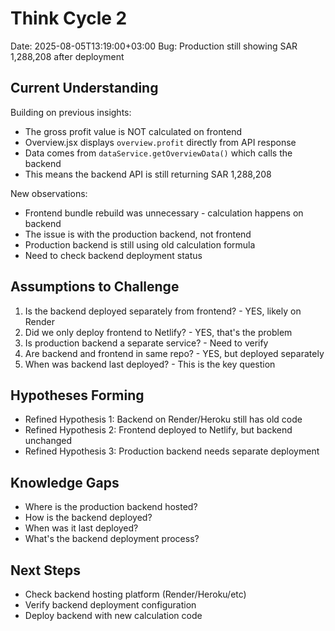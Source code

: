 # Think Cycle 2
Date: 2025-08-05T13:19:00+03:00
Bug: Production still showing SAR 1,288,208 after deployment

## Current Understanding
Building on previous insights:
- The gross profit value is NOT calculated on frontend
- Overview.jsx displays `overview.profit` directly from API response
- Data comes from `dataService.getOverviewData()` which calls the backend
- This means the backend API is still returning SAR 1,288,208

New observations:
- Frontend bundle rebuild was unnecessary - calculation happens on backend
- The issue is with the production backend, not frontend
- Production backend is still using old calculation formula
- Need to check backend deployment status

## Assumptions to Challenge
1. Is the backend deployed separately from frontend? - YES, likely on Render
2. Did we only deploy frontend to Netlify? - YES, that's the problem
3. Is production backend a separate service? - Need to verify
4. Are backend and frontend in same repo? - YES, but deployed separately
5. When was backend last deployed? - This is the key question

## Hypotheses Forming
- Refined Hypothesis 1: Backend on Render/Heroku still has old code
- Refined Hypothesis 2: Frontend deployed to Netlify, but backend unchanged
- Refined Hypothesis 3: Production backend needs separate deployment

## Knowledge Gaps
- Where is the production backend hosted?
- How is the backend deployed?
- When was it last deployed?
- What's the backend deployment process?

## Next Steps
- Check backend hosting platform (Render/Heroku/etc)
- Verify backend deployment configuration
- Deploy backend with new calculation code